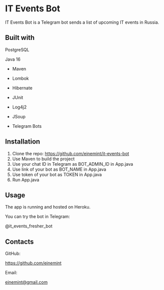 # IT Events Bot

IT Events Bot is a Telegram bot sends a list of upcoming IT events in Russia.

## Built with

PostgreSQL

Java 16

- Maven

- Lombok

- Hibernate

- JUnit

- Log4j2

- JSoup

- Telegram Bots

## Installation

1. Clone the repo: https://github.com/einemint/it-events-bot
2. Use Maven to build the project
3. Use your chat ID in Telegram as BOT_ADMIN_ID in App.java
4. Use link of your bot as BOT_NAME in App.java
5. Use token of your bot as TOKEN in App.java
6. Run App.java

## Usage

The app is running and hosted on Heroku.

You can try the bot in Telegram:

@it_events_fresher_bot

## Contacts

GitHub:

https://github.com/einemint

Email:

einemint@gmail.com

